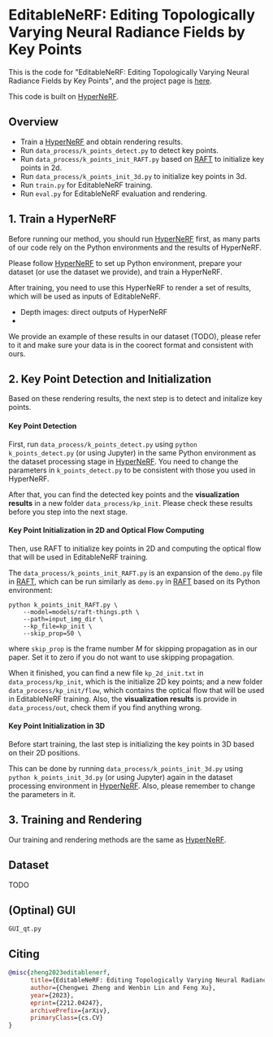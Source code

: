# EditableNeRF: Editing Topologically Varying Neural Radiance Fields by Key Points

This is the code for "EditableNeRF: Editing Topologically Varying Neural Radiance Fields by Key Points", and the project page is [here](https://chengwei-zheng.github.io/EditableNeRF/).

This code is built on [HyperNeRF](https://github.com/google/hyperNeRF).


## Overview

- Train a [HyperNeRF](https://github.com/google/hyperNeRF) and obtain rendering results.
- Run `data_process/k_points_detect.py` to detect key points.
- Run `data_process/k_points_init_RAFT.py` based on [RAFT](https://github.com/princeton-vl/RAFT) to initialize key points in 2d.
- Run `data_process/k_points_init_3d.py` to initialize key points in 3d.
- Run `train.py` for EditableNeRF training.
- Run `eval.py` for EditableNeRF evaluation and rendering.


## 1. Train a HyperNeRF

Before running our method, you should run [HyperNeRF](https://github.com/google/hyperNeRF) first, as many parts of our code rely on the Python environments and the results of HyperNeRF. 

Please follow [HyperNeRF](https://github.com/google/hyperNeRF) to set up Python environment, prepare your dataset (or use the dataset we provide), and train a HyperNeRF.

After training, you need to use this HyperNeRF to render a set of results, which will be used as inputs of EditableNeRF.

- Depth images: direct outputs of HyperNeRF
- 

We provide an example of these results in our dataset (TODO), please refer to it and make sure your data is in the coorect format and consistent with ours.


## 2. Key Point Detection and Initialization

Based on these rendering results, the next step is to detect and initalize key points.

#### Key Point Detection

First, run `data_process/k_points_detect.py` using `python k_points_detect.py` (or using Jupyter) in the same Python environment as the dataset processing stage in [HyperNeRF](https://github.com/google/hyperNeRF). You need to change the parameters in `k_points_detect.py` to be consistent with those you used in HyperNeRF. 

After that, you can find the detected key points and the **visualization results** in a new folder `data_process/kp_init`. Please check these results before you step into the next stage.

#### Key Point Initialization in 2D and Optical Flow Computing

Then, use RAFT to initialize key points in 2D and computing the optical flow that will be used in EditableNeRF training.

The `data_process/k_points_init_RAFT.py` is an expansion of the `demo.py` file in [RAFT](https://github.com/princeton-vl/RAFT), which can be run similarly as `demo.py` in [RAFT](https://github.com/princeton-vl/RAFT) based on its Python environment:

    python k_points_init_RAFT.py \
        --model=models/raft-things.pth \
        --path=input_img_dir \
        --kp_file=kp_init \
        --skip_prop=50 \

where `skip_prop` is the frame number $M$ for skipping propagation as in our paper. Set it to zero if you do not want to use skipping propagation.

When it finished, you can find a new file `kp_2d_init.txt` in `data_process/kp_init`, which is the initialize 2D key points; and a new folder `data_process/kp_init/flow`, which contains the optical flow that will be used in EditableNeRF training. Also, the **visualization results** is provide in `data_process/out`, check them if you find anything wrong.


#### Key Point Initialization in 3D

Before start training, the last step is initializing the key points in 3D based on their 2D positions.

This can be done by running `data_process/k_points_init_3d.py` using `python k_points_init_3d.py` (or using Jupyter) again in the dataset processing environment in [HyperNeRF](https://github.com/google/hyperNeRF). Also, please remember to change the parameters in it.



## 3. Training and Rendering

Our training and rendering methods are the same as [HyperNeRF](https://github.com/google/hyperNeRF).


## Dataset
TODO


## (Optinal) GUI
`GUI_qt.py`


## Citing
```BibTeX
@misc{zheng2023editablenerf,
      title={EditableNeRF: Editing Topologically Varying Neural Radiance Fields by Key Points}, 
      author={Chengwei Zheng and Wenbin Lin and Feng Xu},
      year={2023},
      eprint={2212.04247},
      archivePrefix={arXiv},
      primaryClass={cs.CV}
}
```
